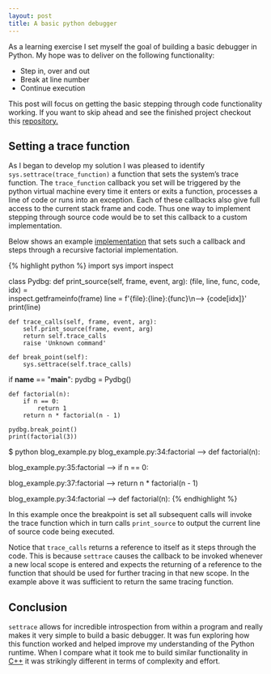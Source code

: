 ```yaml
---
layout: post
title: A basic python debugger
---
```


As a learning exercise I set myself the goal of building a basic debugger in Python. My hope was to deliver on the
following functionality:

* Step in, over and out
* Break at line number
* Continue execution

This post will focus on getting the basic stepping through code functionality working. If you want to skip ahead and see
the finished project checkout this [repository.](https://github.com/davidkdickson/pydbg)

## Setting a trace function
As I began to develop my solution I was pleased to identify `sys.settrace(trace_function)` a function that sets the system’s
trace function. The `trace_function` callback you set will be triggered by the python virtual machine every time it enters
or exits a function, processes a line of code or runs into an exception. Each of these callbacks also give full access
to the current stack frame and code. Thus one way to implement stepping through source code would be to set this
callback to a custom implementation.

Below shows an example [implementation](https://github.com/davidkdickson/pydbg/blob/master/examples/blog_example.py) that
sets such a callback and steps through a recursive factorial implementation.

{% highlight python %}
import sys
import inspect

class Pydbg:
    def print_source(self, frame, event, arg):
        (file, line, func, code, idx) = \
                inspect.getframeinfo(frame)
        line = f'{file}:{line}:{func}\n--> {code[idx]}'
        print(line)

    def trace_calls(self, frame, event, arg):
        self.print_source(frame, event, arg)
        return self.trace_calls
        raise 'Unknown command'

    def break_point(self):
        sys.settrace(self.trace_calls)

if __name__ == "__main__":
    pydbg = Pydbg()

    def factorial(n):
        if n == 0:
            return 1
        return n * factorial(n - 1)

    pydbg.break_point()
    print(factorial(3))


$ python blog_example.py
blog_example.py:34:factorial
-->     def factorial(n):

blog_example.py:35:factorial
-->         if n == 0:

blog_example.py:37:factorial
-->         return n * factorial(n - 1)

blog_example.py:34:factorial
-->     def factorial(n):
{% endhighlight %}


In this example once the breakpoint is set all subsequent calls will invoke the trace function which in turn calls
`print_source` to output the current line of source code being executed.

Notice that `trace_calls` returns a reference
to itself as it steps through the code. This is because `settrace` causes the callback to be invoked whenever a new local
scope is entered and expects the returning of a reference to the function that should be used for further tracing in that new
scope. In the example above it was sufficient to return the same tracing function.

## Conclusion
`settrace` allows for incredible introspection from within a program and really makes it very simple to build a basic
debugger. It was fun exploring how this function worked and helped improve my understanding of the Python runtime.
When I compare what it took me to build similar functionality in [C++](https://github.com/davidkdickson/basicdbg) it was
strikingly different in terms of complexity and effort.


